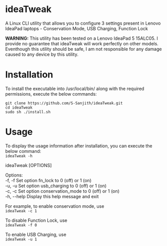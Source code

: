 # ideaTweak
A Linux CLI utility that allows you to configure 3 settings present in Lenovo IdeaPad laptops - Conservation Mode, USB Charging, Function Lock  

**WARNING:** This utility has been tested on a Lenovo IdeaPad 5 15ALC05. I provide no guarantee that ideaTweak will work perfectly on other models. Eventhough this utility should be safe, I am not responsible for any damage caused to any device by this utility.

# Installation
To install the executable into /usr/local/bin/ along with the required permissions, execute the below commands:
```
git clone https://github.com/S-Sanjith/ideaTweak.git
cd ideaTweak
sudo sh ./install.sh
```
# Usage

To display the usage information after installation, you can execute the below command:  
`ideaTweak -h`  

ideaTweak [OPTIONS]

Options:  
-f, -f <VALUE>   Set option fn_lock to 0 (off) or 1 (on)  
-u, -u <VALUE>   Set option usb_charging to 0 (off) or 1 (on)  
-c, -c <VALUE>   Set option conservation_mode to 0 (off) or 1 (on)  
-h, --help               Display this help message and exit

For example, to enable conservation mode, use  
`ideaTweak -c 1`

To disable Function Lock, use  
`ideaTweak -f 0`

To enable USB Charging, use  
`ideaTweak -u 1`
